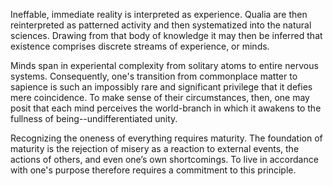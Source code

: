 Ineffable, immediate reality is interpreted as experience. Qualia are then reinterpreted as patterned activity and then systematized into the natural sciences. Drawing from that body of knowledge it may then be inferred that existence comprises discrete streams of experience, or minds.

Minds span in experiental complexity from solitary atoms to entire nervous systems. Consequently, one's transition from commonplace matter to sapience is such an impossibly rare and significant privilege that it defies mere coincidence. To make sense of their circumstances, then, one may posit that each mind perceives the world-branch in which it awakens to the fullness of being--undifferentiated unity.

Recognizing the oneness of everything requires maturity. The foundation of maturity is the rejection of misery as a reaction to external events, the actions of others, and even one’s own shortcomings. To live in accordance with one's purpose therefore requires a commitment to this principle.